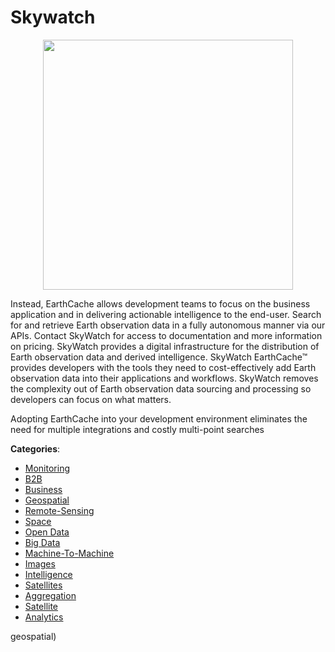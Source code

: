 # Skywatch
<p align="center">
    <img width="400" src="https://raw.githubusercontent.com/apis-list/apis-list/apis/skywatch/logo_256x256.png" />
</p>

Instead, EarthCache allows development teams to focus on the business application and in delivering actionable intelligence to the end-user. Search for and retrieve Earth observation data in a fully autonomous manner via our APIs.  Contact SkyWatch for access to documentation and more information on pricing.  SkyWatch provides a digital infrastructure for the distribution of Earth observation data and derived intelligence. SkyWatch EarthCache™ provides developers with the tools they need to cost-effectively add Earth observation data into their applications and workflows. SkyWatch removes the complexity out of Earth observation data sourcing and processing so developers can focus on what matters. 

Adopting EarthCache into your development environment eliminates the need for multiple integrations and costly multi-point searches



**Categories**:
- [Monitoring](https://github.com/apis-list/apis-list#monitoring)
- [B2B](https://github.com/apis-list/apis-list#b2b)
- [Business](https://github.com/apis-list/apis-list#business)
- [Geospatial](https://github.com/apis-list/apis-list#geospatial)
- [Remote-Sensing](https://github.com/apis-list/apis-list#remote-sensing)
- [Space](https://github.com/apis-list/apis-list#space)
- [Open Data](https://github.com/apis-list/apis-list#open-data)
- [Big Data](https://github.com/apis-list/apis-list#big-data)
- [Machine-To-Machine](https://github.com/apis-list/apis-list#machine-to-machine)
- [Images](https://github.com/apis-list/apis-list#images)
- [Intelligence](https://github.com/apis-list/apis-list#intelligence)
- [Satellites](https://github.com/apis-list/apis-list#satellites)
- [Aggregation](https://github.com/apis-list/apis-list#aggregation)
- [Satellite](https://github.com/apis-list/apis-list#satellite)
- [Analytics](https://github.com/apis-list/apis-list#analytics)



geospatial)



